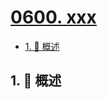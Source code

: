 # [0600. xxx](https://github.com/Tdahuyou/TNotes.leetcode/tree/main/notes/0600.%20xxx)

<!-- region:toc -->

- [1. 📝 概述](#1--概述)

<!-- endregion:toc -->

## 1. 📝 概述
